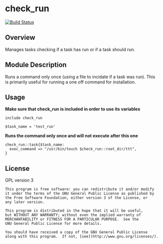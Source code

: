 # check_run

[![Build Status](https://travis-ci.org/Conzar/check_run.svg?branch=master)](https://travis-ci.org/Conzar/check_run)

## Overview

Manages tasks checking if a task has run or if a task should run.

## Module Description

Runs a command only once (using a file to incidate if a task was run).
This is primarily useful for running a one off command for installation.

## Usage

**Make sure that check_run is included in order to use its variables**

    include check_run

    $task_name = 'test_run'

**Runs the command only once and will not execute after this one**

    check_run::task{$task_name:
      exec_command => "/usr/bin/touch $check_run::root_dir/ttt",
    }


## License

GPL version 3

    This program is free software: you can redistribute it and/or modify
    it under the terms of the GNU General Public License as published by
    the Free Software Foundation, either version 3 of the License, or
    any later version.

    This program is distributed in the hope that it will be useful,
    but WITHOUT ANY WARRANTY; without even the implied warranty of
    MERCHANTABILITY or FITNESS FOR A PARTICULAR PURPOSE.  See the
    GNU General Public License for more details.

    You should have received a copy of the GNU General Public License
    along with this program.  If not, [see](http://www.gnu.org/licenses/).
